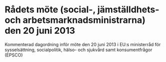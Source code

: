 # Rådets möte (social-, jämställdhets- och arbetsmarknadsministrarna) den 20 juni 2013

Kommenterad dagordning inför möte den 20 juni 2013 i EU:s ministerråd för sysselsättning, socialpolitik, hälso\- och sjukvård samt konsumentfrågor (EPSCO)
